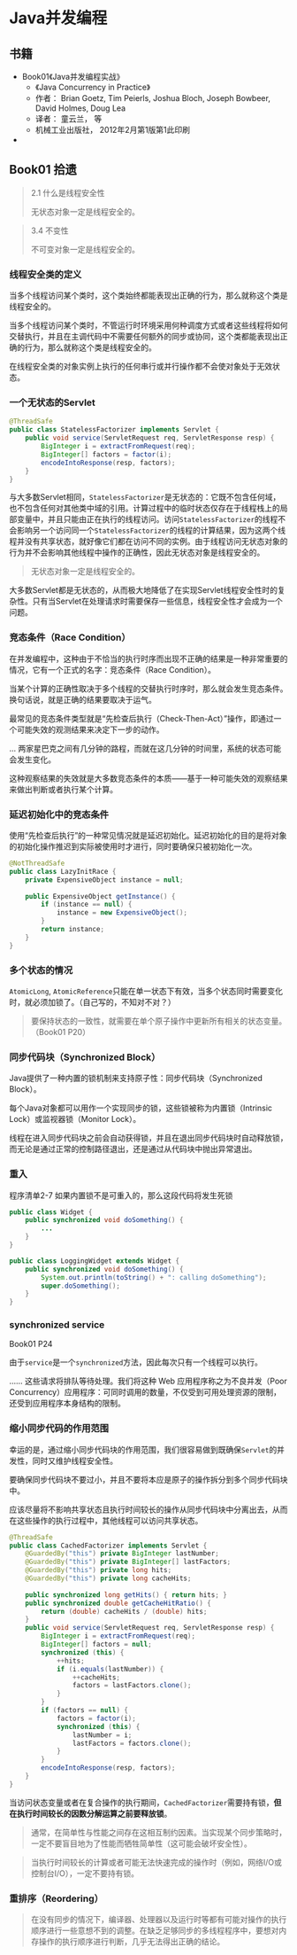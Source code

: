 # Java并发编程

## 书籍

- Book01《Java并发编程实战》
  - 《Java Concurrency in Practice》
  - 作者： Brian Goetz, Tim Peierls, Joshua Bloch, Joseph Bowbeer, David Holmes, Doug Lea
  - 译者： 童云兰， 等
  - 机械工业出版社， 2012年2月第1版第1此印刷
- 

## Book01 拾遗

> 2.1 什么是线程安全性
> 
> 无状态对象一定是线程安全的。

> 3.4 不变性
> 
> 不可变对象一定是线程安全的。






### 线程安全类的定义

当多个线程访问某个类时，这个类始终都能表现出正确的行为，那么就称这个类是线程安全的。

当多个线程访问某个类时，不管运行时环境采用何种调度方式或者这些线程将如何交替执行，并且在主调代码中不需要任何额外的同步或协同，这个类都能表现出正确的行为，那么就称这个类是线程安全的。

在线程安全类的对象实例上执行的任何串行或并行操作都不会使对象处于无效状态。

### 一个无状态的Servlet

```java
@ThreadSafe
public class StatelessFactorizer implements Servlet {
    public void service(ServletRequest req, ServletResponse resp) {
        BigInteger i = extractFromRequest(req);
        BigInteger[] factors = factor(i);
        encodeIntoResponse(resp, factors);
    }
}
```

与大多数Servlet相同，`StatelessFactorizer`是无状态的：它既不包含任何域，也不包含任何对其他类中域的引用。计算过程中的临时状态仅存在于线程栈上的局部变量中，并且只能由正在执行的线程访问。访问`StatelessFactorizer`的线程不会影响另一个访问同一个`StatelessFactorizer`的线程的计算结果，因为这两个线程并没有共享状态，就好像它们都在访问不同的实例。由于线程访问无状态对象的行为并不会影响其他线程中操作的正确性，因此无状态对象是线程安全的。

> 无状态对象一定是线程安全的。

大多数Servlet都是无状态的，从而极大地降低了在实现Servlet线程安全性时的复杂性。只有当Servlet在处理请求时需要保存一些信息，线程安全性才会成为一个问题。

### 竞态条件（Race Condition）

在并发编程中，这种由于不恰当的执行时序而出现不正确的结果是一种非常重要的情况，它有一个正式的名字：竞态条件（Race Condition）。

当某个计算的正确性取决于多个线程的交替执行时序时，那么就会发生竞态条件。换句话说，就是正确的结果要取决于运气。

最常见的竞态条件类型就是“先检查后执行（Check-Then-Act）”操作，即通过一个可能失效的观测结果来决定下一步的动作。

... 两家星巴克之间有几分钟的路程，而就在这几分钟的时间里，系统的状态可能会发生变化。

这种观察结果的失效就是大多数竞态条件的本质——基于一种可能失效的观察结果来做出判断或者执行某个计算。

### 延迟初始化中的竞态条件

使用“先检查后执行”的一种常见情况就是延迟初始化。延迟初始化的目的是将对象的初始化操作推迟到实际被使用时才进行，同时要确保只被初始化一次。

```java
@NotThreadSafe
public class LazyInitRace {
    private ExpensiveObject instance = null;
    
    public ExpensiveObject getInstance() {
        if (instance == null) {
            instance = new ExpensiveObject();
        }
        return instance;
    }
}
```

### 多个状态的情况

`AtomicLong`, `AtomicReference`只能在单一状态下有效，当多个状态同时需要变化时，就必须加锁了。（自己写的，不知对不对？）

> 要保持状态的一致性，就需要在单个原子操作中更新所有相关的状态变量。（Book01 P20）

### 同步代码块（Synchronized Block）

Java提供了一种内置的锁机制来支持原子性：同步代码块（Synchronized Block）。

每个Java对象都可以用作一个实现同步的锁，这些锁被称为内置锁（Intrinsic Lock）或监视器锁（Monitor Lock）。

线程在进入同步代码块之前会自动获得锁，并且在退出同步代码块时自动释放锁，而无论是通过正常的控制路径退出，还是通过从代码块中抛出异常退出。

### 重入

程序清单2-7 如果内置锁不是可重入的，那么这段代码将发生死锁

```java
public class Widget {
    public synchronized void doSomething() {
        ...
    }
}

public class LoggingWidget extends Widget {
    public synchronized void doSomething() {
        System.out.println(toString() + ": calling doSomething");
        super.doSomething();
    }
}
```

### synchronized service

Book01 P24

由于`service`是一个`synchronized`方法，因此每次只有一个线程可以执行。

…… 这些请求将排队等待处理。我们将这种 Web 应用程序称之为不良并发（Poor Concurrency）应用程序：可同时调用的数量，不仅受到可用处理资源的限制，还受到应用程序本身结构的限制。

### 缩小同步代码的作用范围

幸运的是，通过缩小同步代码块的作用范围，我们很容易做到既确保`Servlet`的并发性，同时又维护线程安全性。

要确保同步代码块不要过小，并且不要将本应是原子的操作拆分到多个同步代码块中。

应该尽量将不影响共享状态且执行时间较长的操作从同步代码块中分离出去，从而在这些操作的执行过程中，其他线程可以访问共享状态。

```java
@ThreadSafe
public class CachedFactorizer implements Servlet {
    @GuardedBy("this") private BigInteger lastNumber;
    @GuardedBy("this") private BigInteger[] lastFactors;
    @GuardedBy("this") private long hits;
    @GuardedBy("this") private long cacheHits;
    
    public synchronized long getHits() { return hits; }
    public synchronized double getCacheHitRatio() {
        return (double) cacheHits / (double) hits;
    }
    public void service(ServletRequest req, ServletResponse resp) {
        BigInteger i = extractFromRequest(req);
        BigInteger[] factors = null;
        synchronized (this) {
            ++hits;
            if (i.equals(lastNumber)) {
                ++cacheHits;
                factors = lastFactors.clone();
            }
        }
        if (factors == null) {
            factors = factor(i);
            synchronized (this) {
                lastNumber = i;
                lastFactors = factors.clone();
            }
        }
        encodeIntoResponse(resp, factors);
    }
}
```

当访问状态变量或者在复合操作的执行期间，`CachedFactorizer`需要持有锁，**但在执行时间较长的因数分解运算之前要释放锁**。

> 通常，在简单性与性能之间存在这相互制约因素。当实现某个同步策略时，一定不要盲目地为了性能而牺牲简单性（这可能会破坏安全性）。

> 当执行时间较长的计算或者可能无法快速完成的操作时（例如，网络I/O或控制台I/O），一定不要持有锁。

### 重排序（Reordering）

> 在没有同步的情况下，编译器、处理器以及运行时等都有可能对操作的执行顺序进行一些意想不到的调整。在缺乏足够同步的多线程程序中，要想对内存操作的执行顺序进行判断，几乎无法得出正确的结论。

